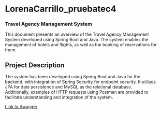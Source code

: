 # LorenaCarrillo_pruebatec4

### Travel Agency Management System
This document presents an overview of the Travel Agency Management System developed using Spring Boot and Java. The system enables the management of hotels and flights, as well as the booking of reservations for them.

## Project Description
The system has been developed using Spring Boot and Java for the backend, with integration of Spring Security for endpoint security. It utilizes JPA for data persistence and MySQL as the relational database. Additionally, examples of HTTP requests using Postman are provided to facilitate understanding and integration of the system.



[Link to Swagger](http://localhost:8080/doc/swagger-ui/index.html)
